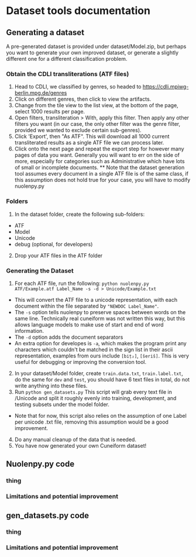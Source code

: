 # Dataset tools documentation

## Generating a dataset
A pre-generated dataset is provided under dataset/Model.zip, but perhaps you want to generate your own improved dataset, or generate a slightly different one for a different classification problem.

### Obtain the CDLI transliterations (ATF files)
1. Head to CDLI, we classified by genres, so headed to https://cdli.mpiwg-berlin.mpg.de/genres
2. Click on different genres, then click to view the artifacts.
3. Change from the tile view to the list view, at the bottom of the page, select 1000 results per page.
4. Open filters, transliteration > With, apply this filter. Then apply any other filters you want (in our case, the only other filter was the genre filter, provided we wanted to exclude certain sub-genres).
5. Click 'Export', then "As ATF". This will download all 1000 current transliterated results as a single ATF file we can process later.
6. Click onto the next page and repeat the export step for however many pages of data you want. Generally you will want to err on the side of more, especially for categories such as Administrative which have lots of small or incomplete documents.
** Note that the dataset generation tool assumes every document in a single ATF file is of the same class, if this assumption does not hold true for your case, you will have to modify nuolenpy.py

### Folders
1. In the dataset folder, create the following sub-folders:
- ATF
- Model
- Unicode
- debug (optional, for developers)
2. Drop your ATF files in the ATF folder
### Generating the Dataset
1.  For each ATF file, run the following: `python nuolenpy.py ATF/Example.atf Label_Name -s -d > Unicode/Example.txt`
- This will convert the ATF file to a unicode representation, with each document within the file separated by `"NEWDOC Label_Name"`.
- The `-s` option tells nuolenpy to preserve spaces between words on the same line. Technically real cuneiform was not written this way, but this allows language models to make use of start and end of word information. 
- The `-d` option adds the document separators
- An extra option for developes is `-a`, which makes the program print any characters which couldn't be matched in the sign list in their ascii representation, examples from ours include `[biṭ₂]`, `[šeriš]`. This is very useful for debugging or improving the conversion tool.
2.  In your dataset/Model folder, create `train.data.txt`, `train.label.txt`, do the same for `dev` and `test`, you should have 6 text files in total, do not write anything into these files.
3. Run `python gen_datasets.py` This script will grab every text file in /Unicode and split it roughly evenly into training, development, and testing subsets under the model folder.
- Note that for now, this script also relies on the assumption of one Label per unicode .txt file, removing this assumption would be a good improvement.
4. Do any manual cleanup of the data that is needed.
5. You have now generated your own Cuneiform dataset!

## Nuolenpy.py code
### thing
### Limitations and potential improvement
## gen_datasets.py code
### thing
### Limitations and potential improvement